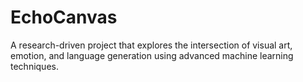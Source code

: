 # EchoCanvas
A research-driven project that explores the intersection of visual art, emotion, and language generation using advanced machine learning techniques. 
